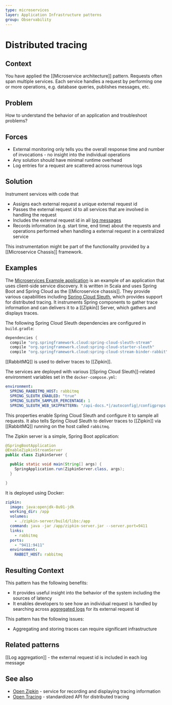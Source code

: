```yaml
---
type: microservices
layer: Application Infrastructure patterns
group: Observability
---
```

# Distributed tracing

## Context
You have applied the [[Microservice architecture]] pattern. Requests often span multiple services. Each service handles a request by performing one or more operations, e.g. database queries, publishes messages, etc.

## Problem

How to understand the behavior of an application and troubleshoot problems?

## Forces

- External monitoring only tells you the overall response time and number of invocations - no insight into the individual operations
- Any solution should have minimal runtime overhead
- Log entries for a request are scattered across numerous logs

## Solution

Instrument services with code that
- Assigns each external request a unique external request id
- Passes the external request id to all services that are involved in handling the request
- Includes the external request id in all [log messages](log-aggregation.md)
- Records information (e.g. start time, end time) about the requests and operations performed when handling a external request in a centralized service

This instrumentation might be part of the functionality provided by a [[Microservice Chassis]] framework.

## Examples

The [Microservices Example application](https://github.com/cer/microservices-examples) is an example of an application that uses client-side service discovery. It is written in Scala and uses Spring Boot and Spring Cloud as the [[Microservice chassis]]. They provide various capabilities including [Spring Cloud Sleuth](https://cloud.spring.io/spring-cloud-sleuth/), which provides support for distributed tracing. It instruments Spring components to gather trace information and can delivers it to a [[Zipkin]] Server, which gathers and displays traces.

The following Spring Cloud Sleuth dependencies are configured in `build.gradle`:

```java
dependencies {
  compile "org.springframework.cloud:spring-cloud-sleuth-stream"
  compile "org.springframework.cloud:spring-cloud-starter-sleuth"
  compile "org.springframework.cloud:spring-cloud-stream-binder-rabbit"
```

[[RabbitMQ]] is used to deliver traces to [[Zipkin]].

The services are deployed with various [[Spring Cloud Sleuth]]-related environment variables set in the `docker-compose.yml`:

```yaml
environment:
  SPRING_RABBITMQ_HOST: rabbitmq
  SPRING_SLEUTH_ENABLED: "true"
  SPRING_SLEUTH_SAMPLER_PERCENTAGE: 1
  SPRING_SLEUTH_WEB_SKIPPATTERN: "/api-docs.*|/autoconfig|/configprops|/dump|/health|/info|/metrics.*|/mappings|/trace|/swagger.*|.*\\.png|.*\\.css|.*\\.js|/favicon.ico|/hystrix.stream"
```
This properties enable Spring Cloud Sleuth and configure it to sample all requests. It also tells Spring Cloud Sleuth to deliver traces to [[Zipkin]] via [[RabbitMQ]] running on the host called `rabbitmq`.

The Zipkin server is a simple, Spring Boot application:

```java
@SpringBootApplication
@EnableZipkinStreamServer
public class ZipkinServer {

  public static void main(String[] args) {
    SpringApplication.run(ZipkinServer.class, args);
  }

}
```

It is deployed using Docker:

```yaml
zipkin:
  image: java:openjdk-8u91-jdk
  working_dir: /app
  volumes:
    - ./zipkin-server/build/libs:/app
  command: java -jar /app/zipkin-server.jar --server.port=9411
  links:
    - rabbitmq
  ports:
    - "9411:9411"
  environment:
    RABBIT_HOST: rabbitmq
```
## Resulting Context

This pattern has the following benefits:
- It provides useful insight into the behavior of the system including the sources of latency
- It enables developers to see how an individual request is handled by searching across [aggregated logs]((log-aggregation.md)) for its external request id

This pattern has the following issues:
- Aggregating and storing traces can require significant infrastructure

## Related patterns

[[Log aggregation]] - the external request id is included in each log message

## See also
- [Open Zipkin](http://zipkin.io/) - service for recording and displaying tracing information
- [Open Tracing](http://opentracing.io/) - standardized API for distributed tracing